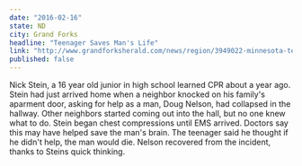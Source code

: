 ```yaml
---
date: "2016-02-16"
state: ND
city: Grand Forks
headline: "Teenager Saves Man's Life"
link: "http://www.grandforksherald.com/news/region/3949022-minnesota-teen-saves-mans-life"
published: false
---
```

Nick Stein, a 16 year old junior in high school learned CPR about a year ago.  Stein had just arrived home when a neighbor knocked on his family's aparment door, asking for help as a man, Doug Nelson, had collapsed in the hallway.  Other neighbors started coming out into the hall, but no one knew what to do.  Stein began chest compressions until EMS arrived.  Doctors say this may have helped save the man's brain.  The teenager said he thought if he didn't help, the man would die.  Nelson recovered from the incident, thanks to Steins quick thinking.
